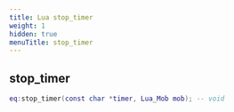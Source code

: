 ```yaml
---
title: Lua stop_timer
weight: 1
hidden: true
menuTitle: stop_timer
---
```

## stop_timer
```lua
eq:stop_timer(const char *timer, Lua_Mob mob); -- void
```